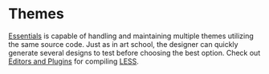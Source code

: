 # Themes

[Essentials](https://jacobxperez.github.io/essentials/) is capable of handling and maintaining multiple themes
utilizing the same source code. Just as in art school, the designer can quickly generate several designs to test before
choosing the best option. Check out [Editors and Plugins](http://lesscss.org/tools/#editors-and-plugins) for
compiling [LESS](http://lesscss.org/).
